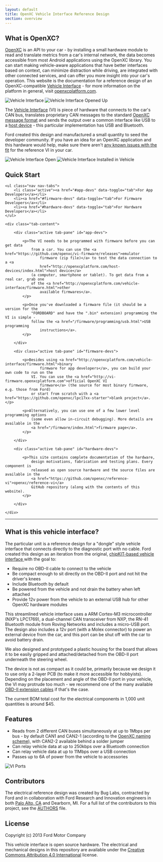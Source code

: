 ```yaml
---
layout: default
title: OpenXC Vehicle Interface Reference Design
section: overview
---
```


<h2>What is OpenXC?</h2>

[OpenXC](http://openxcplatform.com) is an API to your car - by installing a small hardware module
to read and translate metrics from a car's internal network, the data becomes
accessible from most Android applications using the OpenXC library. You can
start making vehicle-aware applications that have better interfaces based on
context, can minimize distraction while driving, are integrated with other
connected services, and can offer you more insight into your car's operation.
This website is the documentation for a reference design of an OpenXC-compatible
[Vehicle Interface](http://openxcplatform.com/vehicle-interface/index.html)  -
for more information on the platform in general, visit
[openxcplatform.com](http://openxcplatform.com).

![Vehicle Interface](/static/images/vi-surface.png)
![Vehicle Interface Opened Up](/static/images/vi-packaging.png)

The [Vehicle Interface](http://openxcplatform.com/vehicle-interface/index.html)
(VI) is piece of hardware that connects to the car's CAN bus, translates
proprietary CAN messages to the standard [OpenXC message format](http://openxcplatform.com/vehicle-interface/output-format.html)
and sends the output over a common interface like USB to a [host device](http://openxcplatform.com/host-devices/hardware.html) -
this particular implementation has USB and Bluetooth.

Ford created this design and manufactured a small quantity to seed the developer
community. If you have an idea for an OpenXC application and this hardware would
help, make sure there aren't [any known issues
with
the fit](https://github.com/openxc/openxcplatform.com/wiki/Vehicle-interface-physical-fit-compatibility)
for the reference VI in your car.

![Vehicle Interface Open](/static/images/vi-opening.jpg)
![Vehicle Interface Installed in Vehicle](/static/images/vi-installed-in-vehicle.jpg)

<h2>Quick Start</h2>

<div class="tabbable">

    <ul class="nav nav-tabs">
        <li class="active"><a href="#app-devs" data-toggle="tab">For App Developers</a></li>
        <li><a href="#firmware-devs" data-toggle="tab">For Firmware Developers</a></li>
        <li><a href="#hardware-devs" data-toggle="tab">For Hardware Developers</a></li>
    </ul>

    <div class="tab-content">

        <div class="active tab-pane" id="app-devs">

            <p>The VI needs to be programmed with firmware before you can get data
                from a car. You can use the <a href="https://github.com/openxc/vi-firmware/releases">emulator
                    firmware (zip file)</a> to test the data connection to a <a
                    href="http://openxcplatform.com/host-devices/index.html">host device</a>
                (a computer, smartphone or tablet). To get data from a real car, grab one
                of the <a href="http://openxcplatform.com/vehicle-interface/firmware.html">other
                    available firmwares</a>.
            </p>

            <p>Once you've downloaded a firmware file (it should be a version for the
                "FORDBOARD" and have the ".bin" extension) programming the VI is simple -
                follow the <a href="/firmware/programming/usb.html">USB programming
                    instructions</a>.
            </p>

        </div>

        <div class="active tab-pane" id="firmware-devs">

            <p>Besides using <a href="http://openxcplatform.com/vehicle-interface/firmware.html">binary
                    firmware for app developers</a>, you can build your own code to run on the
                VI. You can use the <a href="http://vi-firmware.openxcplatform.com">official OpenXC VI
                    firmware</a> (the source for most binary firmware, e.g. those from Ford)
                or start from scratch with a <a href="https://github.com/openxc/lpc17xx-starter">blank project</a>.</p>

            <p>Alternatively, you can use one of a few lower level programming options
                (some even allow in-circuit debugging). More details are available in the
                <a href="/firmware/index.html">firmware page</a>.
            </p>

        </div>

        <div class="active tab-pane" id="hardware-devs">

            <p>This site contains complete documentation of the hardware,
                design motivations, fabrication and testing plans. Every component is
                released as open source hardware and the source files are available in the
                <a href="https://github.com/openxc/reference-vi">openxc/reference-vi</a>
                GitHub repository (along with the contents of this website).
            </p>

        </div>

    </div>

</div>

<hr />

<h2>What is this vehicle interface?</h2>

<p>
    The particular unit is a reference design for a "dongle" style vehicle interface
    that connects directly to the diagnostic port with no cable. Ford created this
    design as an iteration from the original, <a href="https://chipkit-vi.openxcplatform.com"> chipKIT-based vehicle
        interface </a> with the goal to:
</p>

<ul>
    <li>Require no OBD-II cable to connect to the vehicle</li>
    <li>Be compact enough to sit directly on the OBD-II port and not hit the driver's
        knees</li>
    <li>Include Bluetooth by default</li>
    <li>Be powered from the vehicle and not drain the battery when left attached</li>
    <li>Provide 12v power from the vehicle to an external USB hub for other OpenXC
        hardware modules</li>
</ul>

<p>
    This streamlined vehicle interface uses a ARM Cortex-M3 microcontroller (NXP's
    LPC1769), a dual-channel CAN transceiver from NXP, the RN-41 Bluetooth
    module from Roving
    Networks and includes a micro-USB port. The design also includes a 12v port
    (with a Molex connector) to power an external device from the car, and this port
    can be shut off with the car to avoid battery drain.
</p>

<p>
    We also designed and prototyped a plastic housing for the board that allows it
    to be easily gripped and attached/detached from the OBD-II port underneath the
    steering wheel.
</p>

<p>
    The device is not as compact as it could be, primarily because we design it to
    use only a 2-layer PCB (to make it more accessible for hobbyists). Depending on
    the placement and angle of the OBD-II port in your vehicle, the VI may protrude
    too much - we recommend one of the many available <a
        href="http://www.obd2cables.com/products/obd-cables/obd-ii-cables/cable-j1962m-to-j1962f-obd-ii-extension-cable-5ft.html">OBD-II
        extension
        cables</a> if that's the case.
</p>

<p>
    The current BOM total cost for the electrical components in 1,000 unit
    quantities is around $45.
</p>


<h2>Features</h2>

<ul>
    <li>Reads from 2 different CAN buses simultaneously at up to 1Mbps per bus - by
        default CAN1 and CAN2-1 (according to the <a
            href="http://openxcplatform.com/vehicle-interface/index.html">OpenXC naming
            scheme</a>), with CAN2-2
        available behind a solder jumper
    </li>
    <li>Can relay vehicle data at up to 250kbps over a Bluetooth connection</li>
    <li>Can relay vehicle data at up to 11Mbps over a USB connection</li>
    <li>Passes up to 6A of power from the vehicle to accessories</li>
</ul>

<img src="static/images/vi-ports.jpg" alt="VI Ports">


<h2>Contributors</h2>

<p>
    The electrical reference design was created by Bug Labs, contracted by
    Ford and in
    collaboration with Ford Research and Innovation engineers in both <a
        href="https://corporate.ford.com/operations/locations/silicon-valley.html">Palo
        Alto, CA</a> and Dearborn, MI. For a full list of the
    contributors to this project, see the <a
        href="https://github.com/openxc/reference-vi/blob/gh-pages/AUTHORS">AUTHORS</a> file.
</p>


<h2>License</h2>

<p>
    Copyright (c) 2013 Ford Motor Company
</p>

<p>
    This vehicle interface is open source hardware. The electrical and mechanical
    designs in this repository are available under the <a
        href="http://creativecommons.org/licenses/by/4.0/deed.en_US">Creative Commons Attribution
        4.0 International</a> license.
</p>
